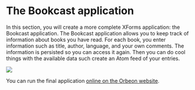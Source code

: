 # The Bookcast application

In this section, you will create a more complete XForms application: the Bookcast application. The Bookcast application allows you to keep track of information about books you have read. For each book, you enter information such as title, author, language, and your own comments. The information is persisted so you can access it again. Then you can do cool things with the available data such create an Atom feed of your entries.

![][11]

You can run the final application [online on the Orbeon website][12].

[11]: https://raw.github.com/wiki/orbeon/orbeon-forms/images/tutorial/07.png
[12]: http://demo.orbeon.com/orbeon/xforms-bookcast/
